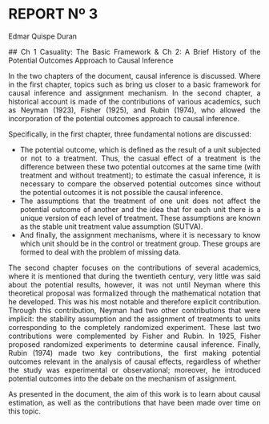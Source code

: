 # REPORT Nº 3
Edmar Quispe Duran

<div style="text-align: justify">
## Ch 1 Casuality: The Basic Framework & Ch 2: A Brief History of the Potential Outcomes Approach to Causal Inference

In the two chapters of the document, causal inference is discussed. Where in the first chapter, topics such as bring us closer to a basic framework for causal inference and assignment mechanism. In the second chapter, a historical account is made of the contributions of various academics, such as Neyman (1923), Fisher (1925), and Rubin (1974), who allowed the incorporation of the potential outcomes approach to causal inference.

Specifically, in the first chapter, three fundamental notions are discussed: 
- The potential outcome, which is defined as the result of a unit subjected or not to a treatment. Thus, the casual effect of a treatment is the difference between these two potential outcomes at the same time (with treatment and without treatment); to estimate the casual inference, it is necessary to compare the observed potential outcomes since without the potential outcomes it is not possible the causal inference.
- The assumptions that the treatment of one unit does not affect the potential outcome of another and the idea that for each unit there is a unique version of each level of treatment. These assumptions are known as the stable unit treatment value assumption (SUTVA).
- And finally, the assignment mechanisms, where it is necessary to know which unit should be in the control or treatment group. These groups are formed to deal with the problem of missing data.

The second chapter focuses on the contributions of several academics, where it is mentioned that during the twentieth century, very little was said about the potential results, however, it was not until Neyman where this theoretical proposal was formalized through the mathematical notation that he developed. This was his most notable and therefore explicit contribution. Through this contribution, Neyman had two other contributions that were implicit: the stability assumption and the assignment of treatments to units corresponding to the completely randomized experiment. These last two contributions were complemented by Fisher and Rubin. In 1925, Fisher proposed randomized experiments to determine causal inference. Finally, Rubin (1974) made two key contributions, the first making potential outcomes relevant in the analysis of causal effects, regardless of whether the study was experimental or observational; moreover, he introduced potential outcomes into the debate on the mechanism of assignment.

As presented in the document, the aim of this work is to learn about causal estimation, as well as the contributions that have been made over time on this topic.


